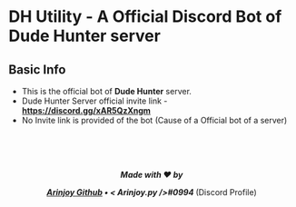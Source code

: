 # **DH Utility**  -  A **Official Discord Bot** of  **Dude Hunter** server

## Basic Info
- This is the official bot of **Dude Hunter** server.
- Dude Hunter Server official invite link - **https://discord.gg/xAR5QzXngm**
- No Invite link is provided of the bot (Cause of a Official bot of a server)

<br/><br/><br/>

<div align="center">
<strong><i> Made with ❤️ by

[Arinjoy Github](https://github.com/ArinjoyProgrammer) • **<  Arinjoy.py />#0994** <!-- • [Arinjoy Email](arinjoy672@gmail.com) -->
</i></strong> (Discord Profile)
</div>
